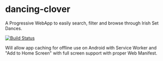 # dancing-clover
A Progressive WebApp to easily search, filter and browse through Irish Set Dances.

[![Build Status](https://travis-ci.org/FabriceMk/dancing-clover.svg?branch=master)](https://travis-ci.org/FabriceMk/dancing-clover)

Will allow app caching for offline use on Android with Service Worker and "Add to Home Screen" with full screen support with proper Web Manifest.
